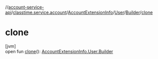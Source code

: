 //[account-service-api](../../../../../index.md)/[classtime.service.account](../../../index.md)/[AccountExtensionInfo](../../index.md)/[User](../index.md)/[Builder](index.md)/[clone](clone.md)

# clone

[jvm]\
open fun [clone](clone.md)(): [AccountExtensionInfo.User.Builder](index.md)
